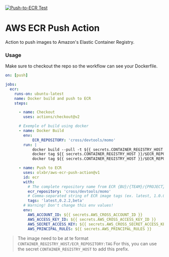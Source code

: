 [![Push-to-ECR Test](https://github.com/olxbr/action-tester/actions/workflows/push-to-ecr-test.yml/badge.svg)](https://github.com/olxbr/action-tester/actions/workflows/push-to-ecr-test.yml)

# AWS ECR Push Action

Action to push images to Amazon's Elastic Container Registry.

### Usage

Make sure to checkout the repo so the workflow can see your Dockerfile.

```yaml
on: [push]

jobs:
  ecr:
    runs-on: ubuntu-latest
    name: Docker build and push to ECR
    steps:

      - name: Checkout
        uses: actions/checkout@v2

      # Exemple of build using docker
      - name: Docker Build
        env:
            ECR_REPOSITORY: 'cross/devtools/momo'
        run: |
            docker build --pull -t ${{ secrets.CONTAINER_REGISTRY_HOST }}/$ECR_REPOSITORY:latest .
            docker tag ${{ secrets.CONTAINER_REGISTRY_HOST }}/$ECR_REPOSITORY:latest ${{ secrets.CONTAINER_REGISTRY_HOST }}/$ECR_REPOSITORY:0.2.2
            docker tag ${{ secrets.CONTAINER_REGISTRY_HOST }}/$ECR_REPOSITORY:latest ${{ secrets.CONTAINER_REGISTRY_HOST }}/$ECR_REPOSITORY:beta

      - name: Push to ECR
        uses: olxbr/aws-ecr-push-action@v1
        id: ecr
        with:
          # The complete repository name from ECR {BU}/{TEAM}/{PROJECT} (ex. cross/devtools/devtools-scripts).
          ecr_repository: 'cross/devtools/momo'
          # Comma-separated string of ECR image tags (ex. latest, 1.0.0)
          tags: 'latest,0.2.2,beta'
        # Warning! Don't change this env values!
        env:
          AWS_ACCOUNT_ID: ${{ secrets.AWS_CROSS_ACCOUNT_ID }}
          AWS_ACCESS_KEY_ID: ${{ secrets.AWS_CROSS_ACCESS_KEY_ID }}
          AWS_SECRET_ACCESS_KEY: ${{ secrets.AWS_CROSS_SECRET_ACCESS_KEY }}
          AWS_PRINCIPAL_RULES: ${{ secrets.AWS_PRINCIPAL_RULES }}

```

> The image need to be at te format `CONTAINER_REGISTRY_HOST/ECR_REPOSITORY:TAG`
> For this, you can use the secret `CONTAINER_REGISTRY_HOST` to add this prefix.
